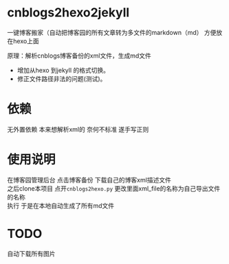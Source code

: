 # cnblogs2hexo2jekyll
一键博客搬家（自动把博客园的所有文章转为多文件的markdown（md） 方便放在hexo上面

原理：解析cnblogs博客备份的xml文件，生成md文件

 - 增加从hexo 到jekyll 的格式切换。
 - 修正文件路径非法的问题(测试)。

# 依赖
无外置依赖 本来想解析xml的 奈何不标准 遂手写正则

# 使用说明
在博客园管理后台 点击博客备份 下载自己的博客xml描述文件  
之后clone本项目 点开`cnblogs2hexo.py` 更改里面xml_file的名称为自己导出文件的名称  
执行 于是在本地自动生成了所有md文件  

# TODO
自动下载所有图片  


